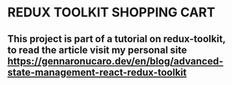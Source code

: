 # REDUX TOOLKIT SHOPPING CART


## This project is part of a tutorial on redux-toolkit, to read the article visit my personal site https://gennaronucaro.dev/en/blog/advanced-state-management-react-redux-toolkit

